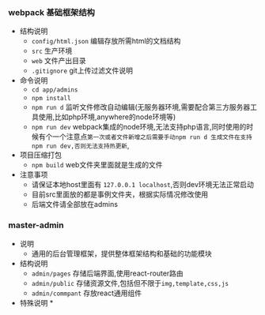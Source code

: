 
### webpack 基础框架结构
* 结构说明
    * `config/html.json` 编辑存放所需html的文档结构
    * `src` 生产环境
    * `web` 文件产出目录
    * `.gitignore` git上传过滤文件说明
* 命令说明
    * `cd app/admins`
    * `npm install`
    * `npm run d` 监听文件修改自动编辑(无服务器环境,需要配合第三方服务器工具使用,比如php环境,anywhere的node环境等)
    * `npm run dev` webpack集成的node环境,无法支持php语言,同时使用的时候有个一个注意点`第一次或者文件新增之后需要手动npm run d 生成文件在支持npm run dev,否则无法支持热更新`,
* 项目压缩打包
    * `npm build` web文件夹里面就是生成的文件
* 注意事项
    * 请保证本地host里面有 `127.0.0.1 localhost`,否则dev环境无法正常启动
    * 目前src里面放的都是事例文件夹，根据实际情况修改使用
    * 后端文件请全部放在admins
### master-admin
* 说明
    * 通用的后台管理框架，提供整体框架结构和基础的功能模块
* 结构说明
    * `admin/pages` 存储后端界面,使用react-router路由
    * `admin/public` 存储资源文件,包括但不限于`img,template,css,js`
    * `admin/commpant` 存放react通用组件
* 特殊说明
    * 
        